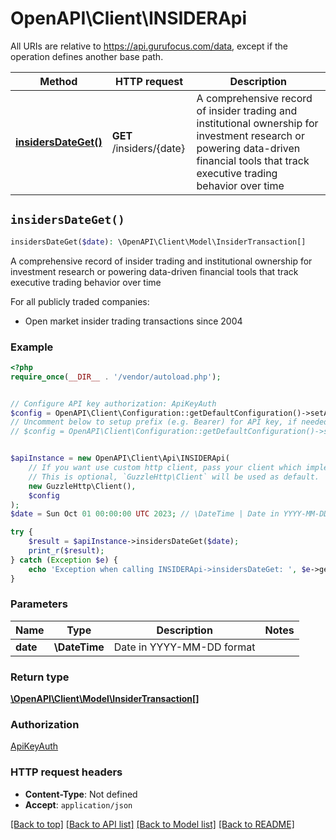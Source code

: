 # OpenAPI\Client\INSIDERApi

All URIs are relative to https://api.gurufocus.com/data, except if the operation defines another base path.

| Method | HTTP request | Description |
| ------------- | ------------- | ------------- |
| [**insidersDateGet()**](INSIDERApi.md#insidersDateGet) | **GET** /insiders/{date} | A comprehensive record of insider trading and institutional ownership for investment research or powering data-driven financial tools that track executive trading behavior over time |


## `insidersDateGet()`

```php
insidersDateGet($date): \OpenAPI\Client\Model\InsiderTransaction[]
```

A comprehensive record of insider trading and institutional ownership for investment research or powering data-driven financial tools that track executive trading behavior over time

For all publicly traded companies: <ul><li>Open market insider trading transactions since 2004</li></ul>

### Example

```php
<?php
require_once(__DIR__ . '/vendor/autoload.php');


// Configure API key authorization: ApiKeyAuth
$config = OpenAPI\Client\Configuration::getDefaultConfiguration()->setApiKey('Authorization', 'YOUR_API_KEY');
// Uncomment below to setup prefix (e.g. Bearer) for API key, if needed
// $config = OpenAPI\Client\Configuration::getDefaultConfiguration()->setApiKeyPrefix('Authorization', 'Bearer');


$apiInstance = new OpenAPI\Client\Api\INSIDERApi(
    // If you want use custom http client, pass your client which implements `GuzzleHttp\ClientInterface`.
    // This is optional, `GuzzleHttp\Client` will be used as default.
    new GuzzleHttp\Client(),
    $config
);
$date = Sun Oct 01 00:00:00 UTC 2023; // \DateTime | Date in YYYY-MM-DD format

try {
    $result = $apiInstance->insidersDateGet($date);
    print_r($result);
} catch (Exception $e) {
    echo 'Exception when calling INSIDERApi->insidersDateGet: ', $e->getMessage(), PHP_EOL;
}
```

### Parameters

| Name | Type | Description  | Notes |
| ------------- | ------------- | ------------- | ------------- |
| **date** | **\DateTime**| Date in YYYY-MM-DD format | |

### Return type

[**\OpenAPI\Client\Model\InsiderTransaction[]**](../Model/InsiderTransaction.md)

### Authorization

[ApiKeyAuth](../../README.md#ApiKeyAuth)

### HTTP request headers

- **Content-Type**: Not defined
- **Accept**: `application/json`

[[Back to top]](#) [[Back to API list]](../../README.md#endpoints)
[[Back to Model list]](../../README.md#models)
[[Back to README]](../../README.md)
